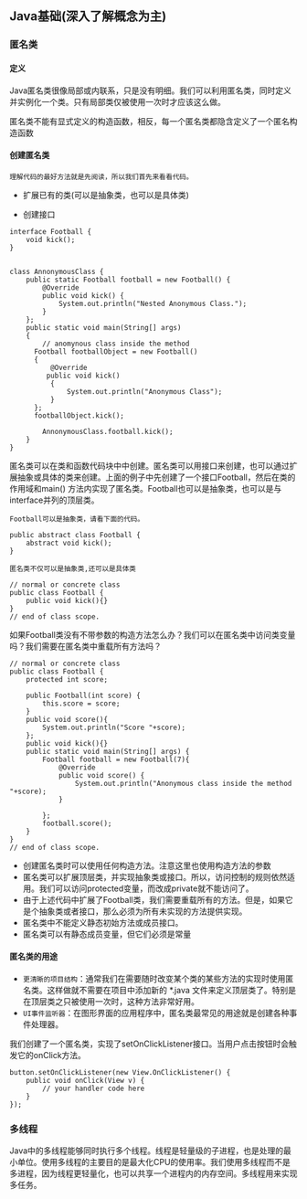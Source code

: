 ## Java基础(深入了解概念为主)
### 匿名类

#### 定义
Java匿名类很像局部或内联系，只是没有明细。我们可以利用匿名类，同时定义并实例化一个类。只有局部类仅被使用一次时才应该这么做。

匿名类不能有显式定义的构造函数，相反，每一个匿名类都隐含定义了一个匿名构造函数

#### 创建匿名类
`理解代码的最好方法就是先阅读，所以我们首先来看看代码。`
- 扩展已有的类(可以是抽象类，也可以是具体类)

- 创建接口

```
interface Football {
    void kick();
}


class AnnonymousClass {
	public static Football football = new Football() {
        @Override
        public void kick() {
            System.out.println("Nested Anonymous Class.");
        }
    };
    public static void main(String[] args)
    {
        // anomynous class inside the method
      Football footballObject = new Football()
      {
          @Override
         public void kick()
          {
              System.out.println("Anonymous Class");
          }
      };
      footballObject.kick();

        AnnonymousClass.football.kick();
    } 
}
```

匿名类可以在类和函数代码块中中创建。匿名类可以用接口来创建，也可以通过扩展抽象或具体的类来创建。上面的例子中先创建了一个接口Football，然后在类的作用域和main()  方法内实现了匿名类。Football也可以是抽象类，也可以是与interface并列的顶层类。

`Football可以是抽象类，请看下面的代码。`
```
public abstract class Football { 
    abstract void kick();
}
```

`匿名类不仅可以是抽象类,还可以是具体类`

```
// normal or concrete class
public class Football {        
	public void kick(){}
}
// end of class scope.
```

如果Football类没有不带参数的构造方法怎么办？我们可以在匿名类中访问类变量吗？我们需要在匿名类中重载所有方法吗？

```
// normal or concrete class
public class Football {
    protected int score;

    public Football(int score) {
        this.score = score;
    }
    public void score(){
        System.out.println("Score "+score);
    };
    public void kick(){}
    public static void main(String[] args) {
        Football football = new Football(7){
            @Override
            public void score() {
                System.out.println("Anonymous class inside the method "+score);
            }

        };
        football.score();
    }
}
// end of class scope.
```

- 创建匿名类时可以使用任何构造方法。注意这里也使用构造方法的参数
- 匿名类可以扩展顶层类，并实现抽象类或接口。所以，访问控制的规则依然适用。我们可以访问protected变量，而改成private就不能访问了。
- 由于上述代码中扩展了Football类，我们需要重载所有的方法。但是，如果它是个抽象类或者接口，那么必须为所有未实现的方法提供实现。
- 匿名类中不能定义静态初始方法或成员接口。
- 匿名类可以有静态成员变量，但它们必须是常量


#### 匿名类的用途
- `更清晰的项目结构`：通常我们在需要随时改变某个类的某些方法的实现时使用匿名类。这样做就不需要在项目中添加新的 *.java 文件来定义顶层类了。特别是在顶层类之只被使用一次时，这种方法非常好用。
- `UI事件监听器`：在图形界面的应用程序中，匿名类最常见的用途就是创建各种事件处理器。


我们创建了一个匿名类，实现了setOnClickListener接口。当用户点击按钮时会触发它的onClick方法。
```
button.setOnClickListener(new View.OnClickListener() {
    public void onClick(View v) {
        // your handler code here
    }
});
```

### 多线程

Java中的多线程能够同时执行多个线程。线程是轻量级的子进程，也是处理的最小单位。使用多线程的主要目的是最大化CPU的使用率。我们使用多线程而不是多进程，因为线程更轻量化，也可以共享一个进程内的内存空间。多线程用来实现多任务。